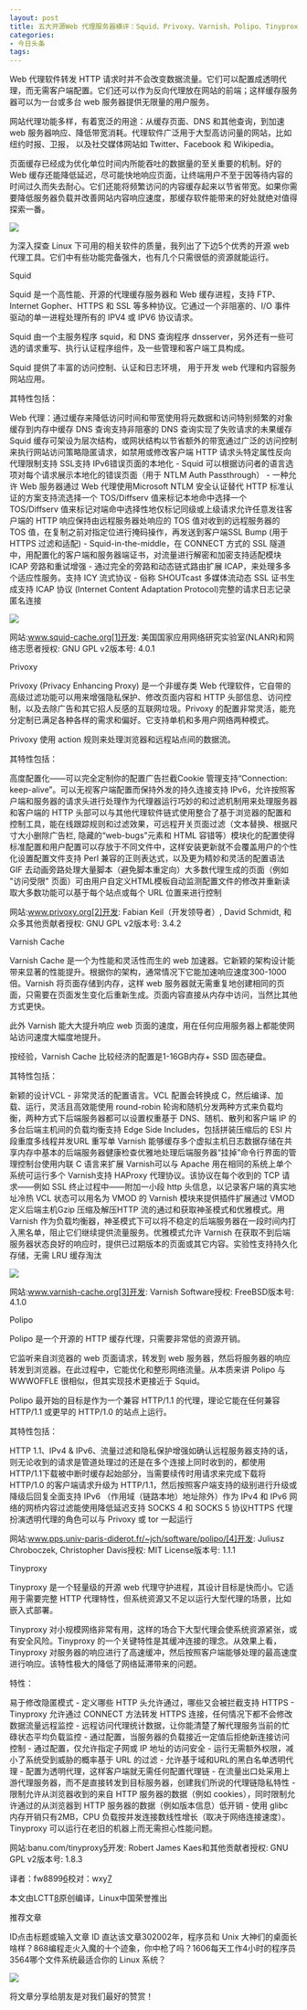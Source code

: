 ```yaml
---
layout: post
title: 五大开源Web 代理服务器横评：Squid、Privoxy、Varnish、Polipo、Tinyproxy
categories:
- 今日头条
tags:
---
```

Web 代理软件转发 HTTP 请求时并不会改变数据流量。它们可以配置成透明代理，而无需客户端配置。它们还可以作为反向代理放在网站的前端；这样缓存服务器可以为一台或多台 web 服务器提供无限量的用户服务。

网站代理功能多样，有着宽泛的用途：从缓存页面、DNS 和其他查询，到加速 web 服务器响应、降低带宽消耗。代理软件广泛用于大型高访问量的网站，比如纽约时报、卫报， 以及社交媒体网站如 Twitter、Facebook 和 Wikipedia。

页面缓存已经成为优化单位时间内所能吞吐的数据量的至关重要的机制。好的 Web 缓存还能降低延迟，尽可能快地响应页面，让终端用户不至于因等待内容的时间过久而失去耐心。它们还能将频繁访问的内容缓存起来以节省带宽。如果你需要降低服务器负载并改善网站内容响应速度，那缓存软件能带来的好处就绝对值得探索一番。

![](http://p1.pstatp.com/large/40700086290008e4232)

为深入探查 Linux 下可用的相关软件的质量，我列出了下边5个优秀的开源 web 代理工具。它们中有些功能完备强大，也有几个只需很低的资源就能运行。

Squid

Squid 是一个高性能、开源的代理缓存服务器和 Web 缓存进程，支持 FTP、Internet Gopher、HTTPS 和 SSL 等多种协议。它通过一个非阻塞的、I/O 事件驱动的单一进程处理所有的 IPV4 或 IPV6 协议请求。

Squid 由一个主服务程序 squid，和 DNS 查询程序 dnsserver，另外还有一些可选的请求重写、执行认证程序组件，及一些管理和客户端工具构成。

Squid 提供了丰富的访问控制、认证和日志环境， 用于开发 web 代理和内容服务网站应用。

其特性包括：

Web 代理：通过缓存来降低访问时间和带宽使用将元数据和访问特别频繁的对象缓存到内存中缓存 DNS 查询支持非阻塞的 DNS 查询实现了失败请求的未果缓存Squid 缓存可架设为层次结构，或网状结构以节省额外的带宽通过广泛的访问控制来执行网站访问策略隐匿请求，如禁用或修改客户端 HTTP 请求头特定属性反向代理限制支持 SSL支持 IPv6错误页面的本地化 - Squid 可以根据访问者的语言选项对每个请求展示本地化的错误页面（用于 NTLM Auth Passthrough） - 一种允许 Web 服务器通过 Web 代理使用Microsoft NTLM 安全认证替代 HTTP 标准认证的方案支持流选择一个 TOS/Diffserv 值来标记本地命中选择一个 TOS/Diffserv 值来标记对端命中选择性地仅标记同级或上级请求允许任意发往客户端的 HTTP 响应保持由远程服务器处响应的 TOS 值对收到的远程服务器的 TOS 值，在复制之前对指定位进行掩码操作，再发送到客户端SSL Bump (用于 HTTPS 过滤和适配) - Squid-in-the-middle，在 CONNECT 方式的 SSL 隧道中，用配置化的客户端和服务器端证书，对流量进行解密和加密支持适配模块ICAP 旁路和重试增强 - 通过完全的旁路和动态链式路由扩展 ICAP，来处理多多个适应性服务。支持 ICY 流式协议 - 俗称 SHOUTcast 多媒体流动态 SSL 证书生成支持 ICAP 协议 (Internet Content Adaptation Protocol)完整的请求日志记录匿名连接

![](http://p1.pstatp.com/large/40700086294edbaf577)

网站:www.squid-cache.org[1]开发: 美国国家应用网络研究实验室(NLANR)和网络志愿者授权: GNU GPL v2版本号: 4.0.1

Privoxy

Privoxy (Privacy Enhancing Proxy) 是一个非缓存类 Web 代理软件，它自带的高级过滤功能可以用来增强隐私保护、修改页面内容和 HTTP 头部信息、访问控制，以及去除广告和其它招人反感的互联网垃圾。Privoxy 的配置非常灵活，能充分定制已满足各种各样的需求和偏好。它支持单机和多用户网络两种模式。

Privoxy 使用 action 规则来处理浏览器和远程站点间的数据流。

其特性包括：

高度配置化——可以完全定制你的配置广告拦截Cookie 管理支持“Connection: keep-alive”。可以无视客户端配置而保持外发的持久连接支持 IPv6，允许按照客户端和服务器的请求头进行处理作为代理器运行巧妙的和过滤机制用来处理服务器和客户端的 HTTP 头部可以与其他代理软件链式使用整合了基于浏览器的配置和控制工具，能在线跟踪规则和过滤效果，可远程开关页面过滤（文本替换、根据尺寸大小删除广告栏, 隐藏的“web-bugs”元素和 HTML 容错等）模块化的配置使得标准配置和用户配置可以存放于不同文件中，这样安装更新就不会覆盖用户的个性化设置配置文件支持 Perl 兼容的正则表达式，以及更为精妙和灵活的配置语法GIF 去动画旁路处理大量脚本（避免脚本重定向）大多数代理生成的页面（例如 "访问受限" 页面）可由用户自定义HTML模板自动监测配置文件的修改并重新读取大多数功能可以基于每个站点或每个 URL 位置来进行控制

网站:www.privoxy.org[2]开发: Fabian Keil（开发领导者）, David Schmidt, 和众多其他贡献者授权: GNU GPL v2版本号: 3.4.2

Varnish Cache

Varnish Cache 是一个为性能和灵活性而生的 web 加速器。它新颖的架构设计能带来显著的性能提升。根据你的架构，通常情况下它能加速响应速度300-1000倍。Varnish 将页面存储到内存，这样 web 服务器就无需重复地创建相同的页面，只需要在页面发生变化后重新生成。页面内容直接从内存中访问，当然比其他方式更快。

此外 Varnish 能大大提升响应 web 页面的速度，用在任何应用服务器上都能使网站访问速度大幅度地提升。

按经验，Varnish Cache 比较经济的配置是1-16GB内存+ SSD 固态硬盘。

其特性包括：

新颖的设计VCL - 非常灵活的配置语言。VCL 配置会转换成 C，然后编译、加载、运行，灵活且高效能使用 round-robin 轮询和随机分发两种方式来负载均衡，两种方式下后端服务器都可以设置权重基于 DNS、随机、散列和客户端 IP 的多台后端主机间的负载均衡支持 Edge Side Includes，包括拼装压缩后的 ESI 片段重度多线程并发URL 重写单 Varnish 能够缓存多个虚拟主机日志数据存储在共享内存中基本的后端服务器健康检查优雅地处理后端服务器“挂掉”命令行界面的管理控制台使用内联 C 语言来扩展 Varnish可以与 Apache 用在相同的系统上单个系统可运行多个 Varnish支持 HAProxy 代理协议。该协议在每个收到的 TCP 请求——例如 SSL 终止过程中——附加一小段 http 头信息，以记录客户端的真实地址冷热 VCL 状态可以用名为 VMOD 的 Varnish 模块来提供插件扩展通过 VMOD 定义后端主机Gzip 压缩及解压HTTP 流的通过和获取神圣模式和优雅模式。用 Varnish 作为负载均衡器，神圣模式下可以将不稳定的后端服务器在一段时间内打入黑名单，阻止它们继续提供流量服务。优雅模式允许 Varnish 在获取不到后端服务器状态良好的响应时，提供已过期版本的页面或其它内容。实验性支持持久化存储，无需 LRU 缓存淘汰

![](http://p2.pstatp.com/large/3c70009020a3ec2ff34)

网站:www.varnish-cache.org[3]开发: Varnish Software授权: FreeBSD版本号: 4.1.0

Polipo

Polipo 是一个开源的 HTTP 缓存代理，只需要非常低的资源开销。

它监听来自浏览器的 web 页面请求，转发到 web 服务器，然后将服务器的响应转发到浏览器。在此过程中，它能优化和整形网络流量。从本质来讲 Polipo 与 WWWOFFLE 很相似，但其实现技术更接近于 Squid。

Polipo 最开始的目标是作为一个兼容 HTTP/1.1 的代理，理论它能在任何兼容 HTTP/1.1 或更早的 HTTP/1.0 的站点上运行。

其特性包括：

HTTP 1.1、IPv4 & IPv6、流量过滤和隐私保护增强如确认远程服务器支持的话，则无论收到的请求是管道处理过的还是在多个连接上同时收到的，都使用 HTTP/1.1下载被中断时缓存起始部分，当需要续传时用请求来完成下载将 HTTP/1.0 的客户端请求升级为 HTTP/1.1，然后按照客户端支持的级别进行升级或降级后回复全面支持 IPv6 （作用域（链路本地）地址除外）作为 IPv4 和 IPv6 网络的网桥内容过滤能使用降低延迟支持 SOCKS 4 和 SOCKS 5 协议HTTPS 代理扮演透明代理的角色可以与 Privoxy 或 tor 一起运行

网站:www.pps.univ-paris-diderot.fr/~jch/software/polipo/[4]开发: Juliusz Chroboczek, Christopher Davis授权: MIT License版本号: 1.1.1

Tinyproxy

Tinyproxy 是一个轻量级的开源 web 代理守护进程，其设计目标是快而小。它适用于需要完整 HTTP 代理特性，但系统资源又不足以运行大型代理的场景，比如嵌入式部署。

Tinyproxy 对小规模网络非常有用，这样的场合下大型代理会使系统资源紧张，或有安全风险。Tinyproxy 的一个关键特性是其缓冲连接的理念。从效果上看， Tinyproxy 对服务器的响应进行了高速缓冲，然后按照客户端能够处理的最高速度进行响应。该特性极大的降低了网络延滞带来的问题。

特性：

易于修改隐匿模式 - 定义哪些 HTTP 头允许通过，哪些又会被拦截支持 HTTPS - Tinyproxy 允许通过 CONNECT 方法转发 HTTPS 连接，任何情况下都不会修改数据流量远程监控 - 远程访问代理统计数据，让你能清楚了解代理服务当前的忙碌状态平均负载监控 - 通过配置，当服务器的负载接近一定值后拒绝新连接访问控制 - 通过配置，仅允许指定子网或 IP 地址的访问安全 - 运行无需额外权限，减小了系统受到威胁的概率基于 URL 的过滤 - 允许基于域和URL的黑白名单透明代理 - 配置为透明代理，这样客户端就无需任何配置代理链 - 在流量出口处采用上游代理服务器，而不是直接转发到目标服务器，创建我们所说的代理链隐私特性 - 限制允许从浏览器收到的来自 HTTP 服务器的数据（例如 cookies），同时限制允许通过的从浏览器到 HTTP 服务器的数据（例如版本信息）低开销 - 使用 glibc 内存开销只有2MB，CPU 负载按并发连接数线性增长（取决于网络连接速度）。 Tinyproxy 可以运行在老旧的机器上而无需担心性能问题。

网站:banu.com/tinyproxy[5]开发: Robert James Kaes和其他贡献者授权: GNU GPL v2版本号: 1.8.3

译者：fw8899[6]校对：wxy[7]

本文由LCTT[8]原创编译，Linux中国荣誉推出

[1]: http://www.squid-cache.org/

[2]: http://www.privoxy.org/

[3]: https://www.varnish-cache.org/

[4]: http://www.pps.univ-paris-diderot.fr/%7Ejch/software/polipo/

[5]: https://banu.com/tinyproxy/

[6]: https://github.com/fw8899

[7]: https://github.com/wxy

[8]: https://github.com/LCTT/TranslateProject

推荐文章

ID点击标题或输入文章 ID 直达该文章302002年，程序员和 Unix 大神们的桌面长啥样？868编程走火入魔的十个迹象，你中枪了吗？1606每天工作4小时的程序员3564哪个文件系统最适合你的 Linux 系统？

![](http://p3.pstatp.com/large/3ec0008aaaf16e2276b)

将文章分享给朋友是对我们最好的赞赏！